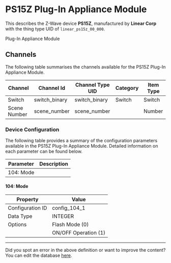 
# PS15Z Plug-In Appliance Module

This describes the Z-Wave device **PS15Z**, manufactured by **Linear Corp** with the thing type UID of ```linear_ps15z_00_000```. 

Plug-In Appliance Module

## Channels
The following table summarises the channels available for the PS15Z Plug-In Appliance Module.

| Channel | Channel Id | Channel Type UID | Category | Item Type |
|---------|------------|------------------|----------|-----------|
| Switch | switch_binary | switch_binary | Switch | Switch |
| Scene Number | scene_number | scene_number |  | Number |




### Device Configuration
The following table provides a summary of the configuration parameters available in the PS15Z Plug-In Appliance Module.
Detailed information on each parameter can be found below.

| Parameter   | Description |
|-------------|-------------|
| 104: Mode |  |




#### 104: Mode




| Property         | Value    |
|------------------|----------|
| Configuration ID | config_104_1 |
| Data Type        | INTEGER || Default Value | 0 |
| Options | Flash Mode (0) |
|  | ON/OFF Operation (1) |






---

Did you spot an error in the above definition or want to improve the content?
You can edit the database [here](http://www.cd-jackson.com/index.php/zwave/zwave-device-database/zwave-device-list/devicesummary/352).

